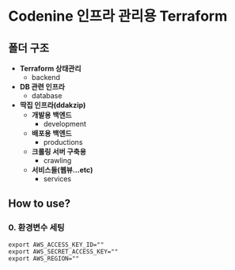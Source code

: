 # Codenine 인프라 관리용 Terraform

## 폴더 구조

- **Terraform 상태관리**
  - backend
- **DB 관련 인프라**
  - database
- **딱집 인프라(ddakzip)**
  - **개발용 백엔드**
    - development
  - **배포용 백엔드**
    - productions
  - **크롤링 서버 구축용**
    - crawling
  - **서비스들(웹뷰...etc)**
    - services

## How to use?

### 0. 환경변수 세팅

```shell
export AWS_ACCESS_KEY_ID=""
export AWS_SECRET_ACCESS_KEY=""
export AWS_REGION=""
```
